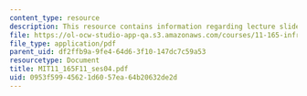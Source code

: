 ```yaml
---
content_type: resource
description: This resource contains information regarding lecture slides.
file: https://ol-ocw-studio-app-qa.s3.amazonaws.com/courses/11-165-infrastructure-and-energy-technology-challenges-fall-2011/0953f59945621d6057ea64b20632de2d_MIT11_165F11_ses04.pdf
file_type: application/pdf
parent_uid: df2ffb9a-9fe4-64d6-3f10-147dc7c59a53
resourcetype: Document
title: MIT11_165F11_ses04.pdf
uid: 0953f599-4562-1d60-57ea-64b20632de2d
---
```

